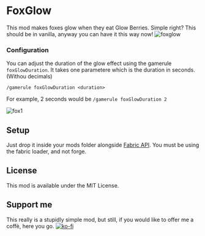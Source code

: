 # FoxGlow

This mod makes foxes glow when they eat Glow Berries. Simple right? This should be in vanilla, anyway you can have it this way now!
![foxglow](https://user-images.githubusercontent.com/29462910/152817376-40750e89-a189-4517-85f2-3a68552bb4ca.gif)


### Configuration
You can adjust the duration of the glow effect using the gamerule `foxGlowDuration`. It takes one parametere which is the duration in seconds. (Withou decimals)

`/gamerule foxGlowDuration <duration>`

For example, 2 seconds would be
`/gamerule foxGlowDuration 2`

![fox1](https://user-images.githubusercontent.com/29462910/152815217-8ca8abcf-2dfe-4c20-8235-84013a047c1e.png)

## Setup

Just drop it inside your mods folder alongside [Fabric API](https://www.curseforge.com/minecraft/mc-mods/fabric-api).
You must be using the fabric loader, and not forge.

## License

This mod is available under the MIT License.

## Support me
This really is a stupidly simple mod, but still, if you would like to offer me a coffè, here you go.
[![ko-fi](https://ko-fi.com/img/githubbutton_sm.svg)](https://ko-fi.com/S6S88307C)

